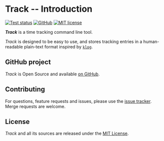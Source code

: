 # Track -- Introduction

[![Test status](https://github.com/mlange-42/track/actions/workflows/tests.yml/badge.svg)](https://github.com/mlange-42/track/actions/workflows/tests.yml)
[![GitHub](https://img.shields.io/badge/github-repo-blue?logo=github)](https://github.com/mlange-42/track)
[![MIT license](https://img.shields.io/github/license/mlange-42/track)](https://github.com/mlange-42/track/blob/main/LICENSE)

***Track*** is a time tracking command line tool.

*Track* is designed to be easy to use, and stores tracking entries in a human-readable plain-text format inspired by [`klog`](https://github.com/jotaen/klog).

## GitHub project

*Track* is Open Source and available [on GitHub](https://github.com/mlange-42/track).

## Contributing

For questions, feature requests and issues, please use the [issue tracker](https://github.com/mlange-42/track/issues). Merge requests are welcome.

## License

*Track* and all its sources are released under the [MIT License](https://github.com/mlange-42/track/blob/main/LICENSE).
